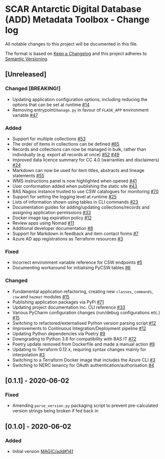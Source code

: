 # SCAR Antarctic Digital Database (ADD) Metadata Toolbox - Change log

All notable changes to this project will be documented in this file.

The format is based on [Keep a Changelog](http://keepachangelog.com/en/1.0.0/)
and this project adheres to [Semantic Versioning](http://semver.org/spec/v2.0.0.html).

## [Unreleased]

### Changed [BREAKING!]

* Updating application configuration options, including reducing the options that can be set at runtime
  [#14](https://gitlab.data.bas.ac.uk/MAGIC/add-metadata-toolbox/issues/14)
* Removing entrypoint/`manage.py` in favour of `FLASK_APP` environment variable
  [#47](https://gitlab.data.bas.ac.uk/MAGIC/add-metadata-toolbox/issues/47)

### Added

* Support for multiple collections
  [#53](https://gitlab.data.bas.ac.uk/MAGIC/add-metadata-toolbox/issues/53)
* The order of items in collections can be defined
  [#65](https://gitlab.data.bas.ac.uk/MAGIC/add-metadata-toolbox/issues/65)
* Records and collections can now be managed in bulk, rather than individually (e.g. export all records at once)
  [#52](https://gitlab.data.bas.ac.uk/MAGIC/add-metadata-toolbox/issues/52)
  [#49](https://gitlab.data.bas.ac.uk/MAGIC/add-metadata-toolbox/issues/49)
* Improved data licence summary for CC 4.0 (warranties and disclaimers)
  [#24](https://gitlab.data.bas.ac.uk/MAGIC/add-metadata-toolbox/issues/24)
* Markdown can now be used for item titles, abstracts and lineage statements
  [#55](https://gitlab.data.bas.ac.uk/MAGIC/add-metadata-toolbox/issues/55)
* WMS instructions panel is now highlighted when opened
  [#41](https://gitlab.data.bas.ac.uk/MAGIC/add-metadata-toolbox/issues/41)
* User conformation added when publishing the static site
  [#43](https://gitlab.data.bas.ac.uk/MAGIC/add-metadata-toolbox/issues/43)
* BAS Nagios instance trusted to use CSW catalogues for monitoring
  [#70](https://gitlab.data.bas.ac.uk/MAGIC/add-metadata-toolbox/issues/70)
* Support for setting the logging level at runtime
  [#25](https://gitlab.data.bas.ac.uk/MAGIC/add-metadata-toolbox/issues/25)
* Lists of information shown using tables in CLI commands
  [#23](https://gitlab.data.bas.ac.uk/MAGIC/add-metadata-toolbox/issues/23)
* Documentation guides for adding/updating collections/records and assigning application permissions
  [#33](https://gitlab.data.bas.ac.uk/MAGIC/add-metadata-toolbox/issues/33)
* Docker image tag expiration policy
  [#12](https://gitlab.data.bas.ac.uk/MAGIC/add-metadata-toolbox/issues/12)
* Review apps using Nomad
  [#11](https://gitlab.data.bas.ac.uk/MAGIC/add-metadata-toolbox/issues/11)
* Additional developer documentation
  [#8](https://gitlab.data.bas.ac.uk/MAGIC/add-metadata-toolbox/issues/8)
* Support for Markdown in feedback and item contact forms
  [#7](https://gitlab.data.bas.ac.uk/MAGIC/add-metadata-toolbox/issues/7)
* Azure AD app registrations as Terraform resources
  [#3](https://gitlab.data.bas.ac.uk/MAGIC/add-metadata-toolbox/issues/3)

### Fixed

* Incorrect environment variable reference for CSW endpoints
  [#5](https://gitlab.data.bas.ac.uk/MAGIC/add-metadata-toolbox/issues/5)
* Documenting workaround for initialising PyCSW tables
  [#6](https://gitlab.data.bas.ac.uk/MAGIC/add-metadata-toolbox/issues/6)

### Changed

* Fundamental application refactoring, creating new `classes`, `commands`, `csw` and `hazmat` modules
  [#15](https://gitlab.data.bas.ac.uk/MAGIC/add-metadata-toolbox/issues/15)
* Publishing application packages via PyPi
  [#71](https://gitlab.data.bas.ac.uk/MAGIC/add-metadata-toolbox/issues/71)
* Updating project documentation inc. CLI reference
  [#33](https://gitlab.data.bas.ac.uk/MAGIC/add-metadata-toolbox/issues/33)
* Various PyCharm configuration changes (run/debug configurations etc.)
  [#15](https://gitlab.data.bas.ac.uk/MAGIC/add-metadata-toolbox/issues/15)
* Switching to refactored/externalised Python version parsing script
  [#12](https://gitlab.data.bas.ac.uk/MAGIC/add-metadata-toolbox/issues/12)
* Improvements to Continuous Integration/Deployment pipeline
  [#12](https://gitlab.data.bas.ac.uk/MAGIC/add-metadata-toolbox/issues/12)
* Updating Python dependencies via Poetry
  [#9](https://gitlab.data.bas.ac.uk/MAGIC/add-metadata-toolbox/issues/9)
* Downgrading to Python 3.6 for compatibility with BAS IT
  [#72](https://gitlab.data.bas.ac.uk/MAGIC/add-metadata-toolbox/issues/72)
* Poetry update removed from Dockerfile and made a manual action
  [#9](https://gitlab.data.bas.ac.uk/MAGIC/add-metadata-toolbox/issues/9)
* Updating to Terraform 0.12.x, requiring syntax changes mainly for interpolation
  [#3](https://gitlab.data.bas.ac.uk/MAGIC/add-metadata-toolbox/issues/3)
* Switching to a Terraform Docker image that includes the Azure CLI
  [#3](https://gitlab.data.bas.ac.uk/MAGIC/add-metadata-toolbox/issues/3)
* Switching to NERC tenancy for OAuth authentication/authorisation
  [#4](https://gitlab.data.bas.ac.uk/MAGIC/add-metadata-toolbox/issues/4)

## [0.1.1] - 2020-06-02

### Fixed

* Amending `parse_version.py` packaging script to prevent pre-calculated version strings being broken if fed back in

## [0.1.0] - 2020-06-02

### Added

* Initial version [MAGIC/add#141](https://gitlab.data.bas.ac.uk/MAGIC/add/issues/141)
